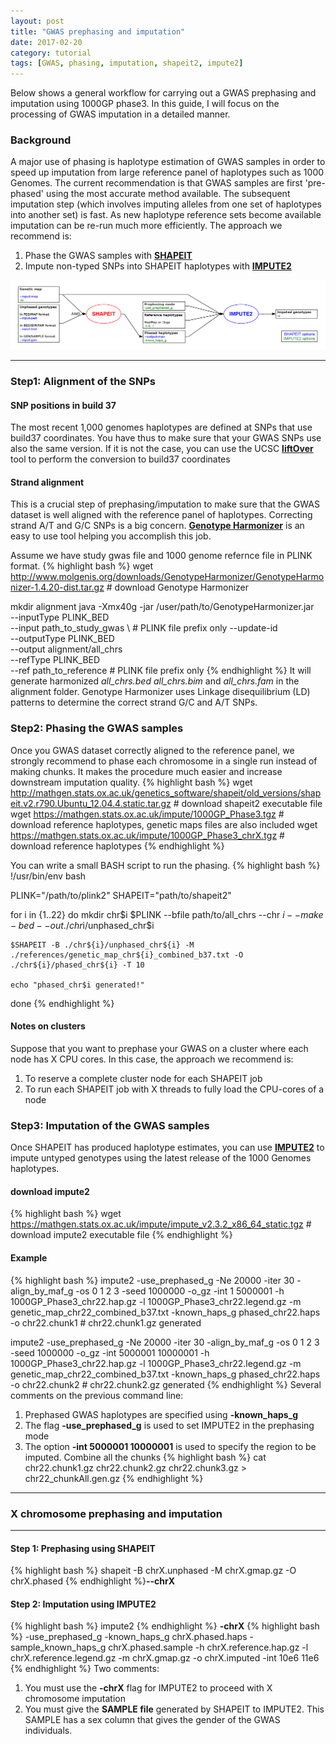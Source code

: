 ```yaml
---
layout: post
title: "GWAS prephasing and imputation"
date: 2017-02-20
category: tutorial
tags: [GWAS, phasing, imputation, shapeit2, impute2]
---
```


Below shows a general workflow for carrying out a GWAS prephasing and imputation using 1000GP phase3.
In this guide, I will focus on the processing of GWAS imputation in a detailed manner.

<!--more-->

### Background
A major use of phasing is haplotype estimation of GWAS samples in order to speed up imputation from large reference panel of haplotypes such as 1000 Genomes. The current recommendation is that GWAS samples are first 'pre-phased' using the most accurate method available. The subsequent imputation step (which involves imputing alleles from one set of haplotypes into another set) is fast. As new haplotype reference sets become available imputation can be re-run much more efficiently. The approach we recommend is:

1. Phase the GWAS samples with [**SHAPEIT**](https://mathgen.stats.ox.ac.uk/genetics_software/shapeit/shapeit.html "SHAPEIT")
2. Impute non-typed SNPs into SHAPEIT haplotypes with [**IMPUTE2**](https://mathgen.stats.ox.ac.uk/impute/impute_v2.html "IMPUTE2")

![center](/figures/2017-02-20-GWAS-prephasing-and-imputation/workflow.png) 

***

### Step1: Alignment of the SNPs

#### SNP positions in build 37
The most recent 1,000 genomes haplotypes are defined at SNPs that use build37 coordinates. You have thus to make sure that your GWAS SNPs use also the same version. If it is not the case, you can use the UCSC [**liftOver**](http://genome.ucsc.edu/cgi-bin/hgLiftOver "liftOver") tool to perform the conversion to build37 coordinates

#### Strand alignment
This is a crucial step of prephasing/imputation to make sure that the GWAS dataset is well aligned with the reference panel of haplotypes. Correcting strand A/T and G/C SNPs is a big concern.
[**Genotype Harmonizer**](https://github.com/molgenis/systemsgenetics/wiki/Genotype-Harmonizer) is an easy to use tool helping you accomplish this job.

Assume we have study gwas file and 1000 genome refernce file in PLINK format. 
{% highlight bash %}
wget http://www.molgenis.org/downloads/GenotypeHarmonizer/GenotypeHarmonizer-1.4.20-dist.tar.gz # download Genotype Harmonizer

mkdir alignment
java -Xmx40g -jar /user/path/to/GenotypeHarmonizer.jar \
    --inputType PLINK_BED \
    --input path_to_study_gwas \  # PLINK file prefix only
    --update-id \
    --outputType PLINK_BED \
    --output alignment/all_chrs \
    --refType PLINK_BED \
    --ref path_to_reference  # PLINK file prefix only
{% endhighlight %}
It will generate harmonized _all_chrs.bed_ _all_chrs.bim_ and _all_chrs.fam_ in the alignment folder. Genotype Harmonizer uses Linkage disequilibrium (LD) patterns to determine the correct strand G/C and A/T SNPs.


### Step2: Phasing the GWAS samples
Once you GWAS dataset correctly aligned to the reference panel, we strongly recommend to phase each chromosome in a single run instead of making chunks. It makes the procedure much easier and increase downstream imputation quality.
{% highlight bash %}
wget http://mathgen.stats.ox.ac.uk/genetics_software/shapeit/old_versions/shapeit.v2.r790.Ubuntu_12.04.4.static.tar.gz # download shapeit2 executable file
wget https://mathgen.stats.ox.ac.uk/impute/1000GP_Phase3.tgz # download reference haplotypes, genetic maps files are also included
wget https://mathgen.stats.ox.ac.uk/impute/1000GP_Phase3_chrX.tgz # download reference haplotypes
{% endhighlight %}

You can write a small BASH script to run the phasing.
{% highlight bash %}
!/usr/bin/env bash

PLINK="/path/to/plink2"
SHAPEIT="path/to/shapeit2"

for i in {1..22}
do
    mkdir chr$i
    $PLINK --bfile path/to/all_chrs --chr $i --make-bed --out ./chr$i/unphased_chr$i 

    $SHAPEIT -B ./chr${i}/unphased_chr${i} -M ./references/genetic_map_chr${i}_combined_b37.txt -O ./chr${i}/phased_chr${i} -T 10

    echo "phased_chr$i generated!"
done
{% endhighlight %}

#### Notes on clusters
Suppose that you want to prephase your GWAS on a cluster where each node has X CPU cores. In this case, the approach we recommend is:
1. To reserve a complete cluster node for each SHAPEIT job
2. To run each SHAPEIT job with X threads to fully load the CPU-cores of a node

### Step3: Imputation of the GWAS samples
Once SHAPEIT has produced haplotype estimates, you can use [**IMPUTE2**](http://mathgen.stats.ox.ac.uk/impute/impute_v2.html "IMPUTE2") to impute untyped genotypes using the latest release of the 1000 Genomes haplotypes.

#### download impute2
{% highlight bash %}
wget https://mathgen.stats.ox.ac.uk/impute/impute_v2.3.2_x86_64_static.tgz # download impute2 executable file
{% endhighlight %}
#### Example
{% highlight bash %}
impute2 -use_prephased_g -Ne 20000 -iter 30 -align_by_maf_g -os 0 1 2 3 -seed 1000000 -o_gz -int 1 5000001 -h 1000GP_Phase3_chr22.hap.gz -l 1000GP_Phase3_chr22.legend.gz -m genetic_map_chr22_combined_b37.txt -known_haps_g phased_chr22.haps -o chr22.chunk1 # chr22.chunk1.gz generated

impute2 -use_prephased_g -Ne 20000 -iter 30 -align_by_maf_g -os 0 1 2 3 -seed 1000000 -o_gz -int 5000001 10000001 -h 1000GP_Phase3_chr22.hap.gz -l 1000GP_Phase3_chr22.legend.gz -m genetic_map_chr22_combined_b37.txt -known_haps_g phased_chr22.haps -o chr22.chunk2  # chr22.chunk2.gz generated
{% endhighlight %} 
Several comments on the previous command line:
1. Prephased GWAS haplotypes are specified using __-known_haps_g__
2. The flag __-use_prephased_g__ is used to set IMPUTE2 in the prephasing mode
3. The option __-int 5000001 10000001__ is used to specify the region to be imputed.
Combine all the chunks
{% highlight bash %}
cat chr22.chunk1.gz chr22.chunk2.gz  chr22.chunk3.gz > chr22_chunkAll.gen.gz
{% endhighlight %} 




***

###  X chromosome prephasing and imputation

***
#### Step 1: Prephasing using SHAPEIT
{% highlight bash %}
shapeit -B chrX.unphased -M chrX.gmap.gz -O chrX.phased {% endhighlight %}__--chrX__

#### Step 2: Imputation using IMPUTE2
{% highlight bash %}
impute2 {% endhighlight %} __-chrX__ {% highlight bash %} -use_prephased_g -known_haps_g chrX.phased.haps -sample_known_haps_g chrX.phased.sample -h chrX.reference.hap.gz -l chrX.reference.legend.gz -m chrX.gmap.gz -o chrX.imputed -int 10e6 11e6
{% endhighlight %}
Two comments:
1. You must use the __-chrX__ flag for IMPUTE2 to proceed with X chromosome imputation
2. You must give the __SAMPLE file__ generated by SHAPEIT to IMPUTE2. This SAMPLE has a sex column that gives the gender of the GWAS individuals.
